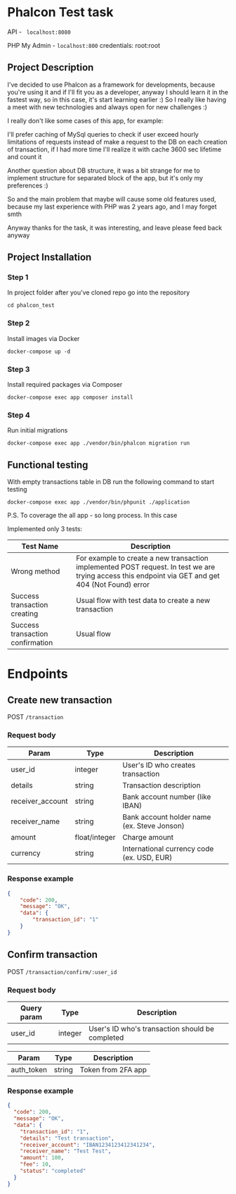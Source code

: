 # Phalcon Test task

API - ``` localhost:8080```

PHP My Admin - ```localhost:800``` credentials: root:root

## Project Description

I've decided to use Phalcon as a framework for developments, because you're using it and if I'll fit you as a developer, anyway I should learn it in the fastest way, so in this case, it's start learning earlier :) 
So I really like having a meet with new technologies and always open for new challenges :) 

I really don't like some cases of this app, for example:

I'll prefer caching of MySql queries to check if user exceed hourly limitations of requests instead of make a request to the DB on each creation of transaction, if I had more time I'll realize it with cache 3600 sec lifetime and count it

Another question about DB structure, it was a bit strange for me to implement structure for separated block of the app, but it's only my preferences :)

So and the main problem that maybe will cause some old features used, because my last experience with PHP was 2 years ago, and I may forget smth

Anyway thanks for the task, it was interesting, and leave please feed back anyway  

## Project Installation

### Step 1
In project folder after you've cloned repo go into the repository

```cd phalcon_test```

### Step 2
Install images via Docker

```docker-compose up -d```

### Step 3
Install required packages via Composer

```docker-compose exec app composer install```

### Step 4
Run initial migrations

```docker-compose exec app ./vendor/bin/phalcon migration run```

## Functional testing

With empty transactions table in DB run the following command to start testing

```docker-compose exec app ./vendor/bin/phpunit ./application ```

P.S.
To coverage the all app - so long process. 
In this case

Implemented only 3 tests:

| Test Name                        | Description                                                                                                                                        |
|----------------------------------|----------------------------------------------------------------------------------------------------------------------------------------------------|
| Wrong method                     | For example to create a new transaction implemented POST request. In test we are trying access this endpoint via GET and get 404 (Not Found) error |
| Success transaction creating     | Usual flow with test data to create a new transaction                                                                                              |
| Success transaction confirmation | Usual flow                                                                                                                                         |

# Endpoints

## Create new transaction

POST ``/transaction``

### Request body
| Param            | Type          | Description                                 |
|------------------|---------------|---------------------------------------------|
| user_id          | integer       | User's ID who creates transaction           |
| details          | string        | Transaction description                     |
| receiver_account | string        | Bank account number (like IBAN)             |
| receiver_name    | string        | Bank account holder name (ex. Steve Jonson) |
| amount           | float/integer | Charge amount                               |
| currency         | string        | International currency code (ex. USD, EUR)  |

### Response example
```json
{
    "code": 200,
    "message": "OK",
    "data": {
        "transaction_id": "1"
    }
}
```

## Confirm transaction

POST ``/transaction/confirm/:user_id``

### Request body
| Query param      | Type          | Description                                     |
|------------------|---------------|-------------------------------------------------|
| user_id          | integer       | User's ID who's transaction should be completed |

| Param            | Type          | Description                                     |
|------------------|---------------|-------------------------------------------------|
| auth_token       | string        | Token from 2FA app                              |


### Response example
```json
{
  "code": 200,
  "message": "OK",
  "data": {
    "transaction_id": "1",
    "details": "Test transaction",
    "receiver_account": "IBAN1234123412341234",
    "receiver_name": "Test Test",
    "amount": 100,
    "fee": 10,
    "status": "completed"
  }
}
```
